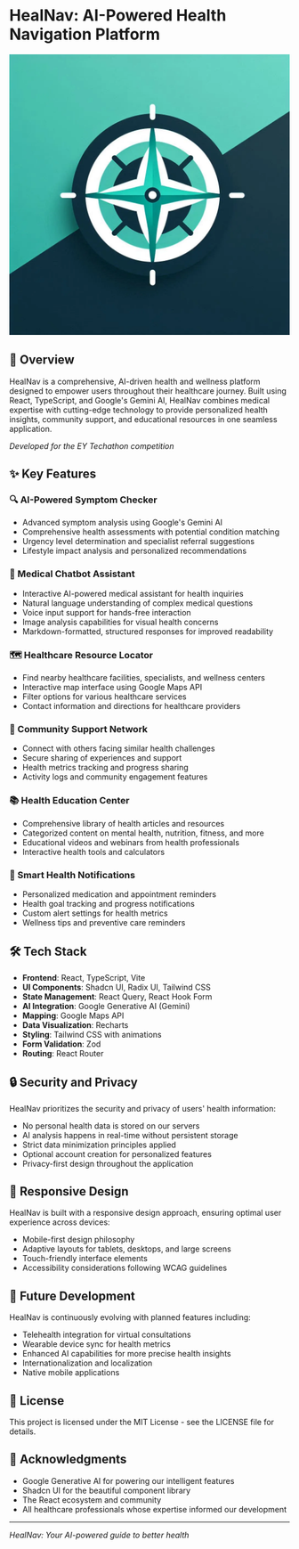 # HealNav: AI-Powered Health Navigation Platform

![HealNav Logo](/public/HealNavLogo.webp)

## 🌟 Overview

HealNav is a comprehensive, AI-driven health and wellness platform designed to empower users throughout their healthcare journey. Built using React, TypeScript, and Google's Gemini AI, HealNav combines medical expertise with cutting-edge technology to provide personalized health insights, community support, and educational resources in one seamless application.

*Developed for the EY Techathon competition*

## ✨ Key Features

### 🔍 AI-Powered Symptom Checker
- Advanced symptom analysis using Google's Gemini AI
- Comprehensive health assessments with potential condition matching
- Urgency level determination and specialist referral suggestions
- Lifestyle impact analysis and personalized recommendations

### 🤖 Medical Chatbot Assistant
- Interactive AI-powered medical assistant for health inquiries
- Natural language understanding of complex medical questions
- Voice input support for hands-free interaction
- Image analysis capabilities for visual health concerns
- Markdown-formatted, structured responses for improved readability

### 🗺️ Healthcare Resource Locator
- Find nearby healthcare facilities, specialists, and wellness centers
- Interactive map interface using Google Maps API
- Filter options for various healthcare services
- Contact information and directions for healthcare providers

### 👥 Community Support Network
- Connect with others facing similar health challenges
- Secure sharing of experiences and support
- Health metrics tracking and progress sharing
- Activity logs and community engagement features

### 📚 Health Education Center
- Comprehensive library of health articles and resources
- Categorized content on mental health, nutrition, fitness, and more
- Educational videos and webinars from health professionals
- Interactive health tools and calculators

### 🔔 Smart Health Notifications
- Personalized medication and appointment reminders
- Health goal tracking and progress notifications
- Custom alert settings for health metrics
- Wellness tips and preventive care reminders

## 🛠️ Tech Stack

- **Frontend**: React, TypeScript, Vite
- **UI Components**: Shadcn UI, Radix UI, Tailwind CSS
- **State Management**: React Query, React Hook Form
- **AI Integration**: Google Generative AI (Gemini)
- **Mapping**: Google Maps API
- **Data Visualization**: Recharts
- **Styling**: Tailwind CSS with animations
- **Form Validation**: Zod
- **Routing**: React Router


## 🔒 Security and Privacy

HealNav prioritizes the security and privacy of users' health information:

- No personal health data is stored on our servers
- AI analysis happens in real-time without persistent storage
- Strict data minimization principles applied
- Optional account creation for personalized features
- Privacy-first design throughout the application

## 📱 Responsive Design

HealNav is built with a responsive design approach, ensuring optimal user experience across devices:

- Mobile-first design philosophy
- Adaptive layouts for tablets, desktops, and large screens
- Touch-friendly interface elements
- Accessibility considerations following WCAG guidelines

## 🚧 Future Development

HealNav is continuously evolving with planned features including:

- Telehealth integration for virtual consultations
- Wearable device sync for health metrics
- Enhanced AI capabilities for more precise health insights
- Internationalization and localization
- Native mobile applications

## 📄 License

This project is licensed under the MIT License - see the LICENSE file for details.

## 🙏 Acknowledgments

- Google Generative AI for powering our intelligent features
- Shadcn UI for the beautiful component library
- The React ecosystem and community
- All healthcare professionals whose expertise informed our development

---

*HealNav: Your AI-powered guide to better health*